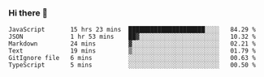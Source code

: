 ### Hi there 👋

<!-- - 🔭 I’m currently working on ...
- 🌱 I’m currently learning ...
- 👯 I’m looking to collaborate on ...
- 🤔 I’m looking for help with ...
- 💬 Ask me about ...
- 📫 How to reach me: ...
- 😄 Pronouns: ...
- ⚡ Fun fact: ... -->



<!--START_SECTION:waka-->

```text
JavaScript       15 hrs 23 mins  █████████████████████░░░░   84.29 %
JSON             1 hr 53 mins    ██▓░░░░░░░░░░░░░░░░░░░░░░   10.32 %
Markdown         24 mins         ▓░░░░░░░░░░░░░░░░░░░░░░░░   02.21 %
Text             19 mins         ▒░░░░░░░░░░░░░░░░░░░░░░░░   01.79 %
GitIgnore file   6 mins          ░░░░░░░░░░░░░░░░░░░░░░░░░   00.63 %
TypeScript       5 mins          ░░░░░░░░░░░░░░░░░░░░░░░░░   00.50 %
```

<!--END_SECTION:waka-->
